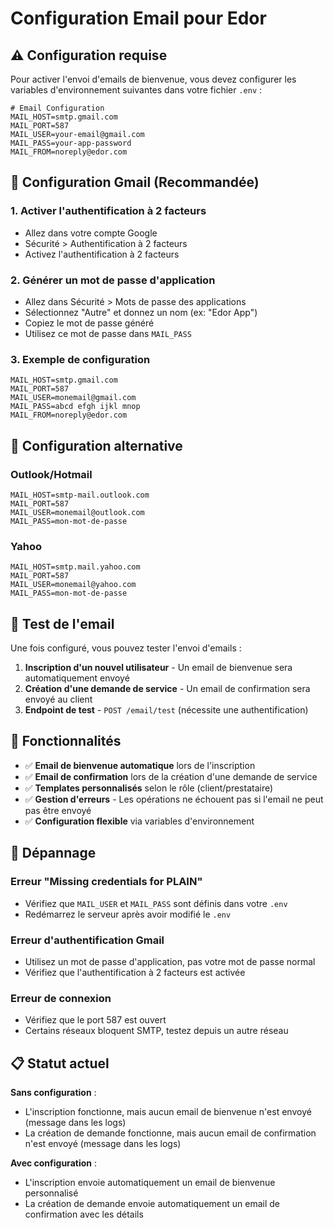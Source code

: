 # Configuration Email pour Edor

## ⚠️ Configuration requise

Pour activer l'envoi d'emails de bienvenue, vous devez configurer les variables d'environnement suivantes dans votre fichier `.env` :

```env
# Email Configuration
MAIL_HOST=smtp.gmail.com
MAIL_PORT=587
MAIL_USER=your-email@gmail.com
MAIL_PASS=your-app-password
MAIL_FROM=noreply@edor.com
```

## 📧 Configuration Gmail (Recommandée)

### 1. Activer l'authentification à 2 facteurs
- Allez dans votre compte Google
- Sécurité > Authentification à 2 facteurs
- Activez l'authentification à 2 facteurs

### 2. Générer un mot de passe d'application
- Allez dans Sécurité > Mots de passe des applications
- Sélectionnez "Autre" et donnez un nom (ex: "Edor App")
- Copiez le mot de passe généré
- Utilisez ce mot de passe dans `MAIL_PASS`

### 3. Exemple de configuration
```env
MAIL_HOST=smtp.gmail.com
MAIL_PORT=587
MAIL_USER=monemail@gmail.com
MAIL_PASS=abcd efgh ijkl mnop
MAIL_FROM=noreply@edor.com
```

## 🔧 Configuration alternative

### Outlook/Hotmail
```env
MAIL_HOST=smtp-mail.outlook.com
MAIL_PORT=587
MAIL_USER=monemail@outlook.com
MAIL_PASS=mon-mot-de-passe
```

### Yahoo
```env
MAIL_HOST=smtp.mail.yahoo.com
MAIL_PORT=587
MAIL_USER=monemail@yahoo.com
MAIL_PASS=mon-mot-de-passe
```

## 🧪 Test de l'email

Une fois configuré, vous pouvez tester l'envoi d'emails :

1. **Inscription d'un nouvel utilisateur** - Un email de bienvenue sera automatiquement envoyé
2. **Création d'une demande de service** - Un email de confirmation sera envoyé au client
3. **Endpoint de test** - `POST /email/test` (nécessite une authentification)

## 📝 Fonctionnalités

- ✅ **Email de bienvenue automatique** lors de l'inscription
- ✅ **Email de confirmation** lors de la création d'une demande de service
- ✅ **Templates personnalisés** selon le rôle (client/prestataire)
- ✅ **Gestion d'erreurs** - Les opérations ne échouent pas si l'email ne peut pas être envoyé
- ✅ **Configuration flexible** via variables d'environnement

## 🚨 Dépannage

### Erreur "Missing credentials for PLAIN"
- Vérifiez que `MAIL_USER` et `MAIL_PASS` sont définis dans votre `.env`
- Redémarrez le serveur après avoir modifié le `.env`

### Erreur d'authentification Gmail
- Utilisez un mot de passe d'application, pas votre mot de passe normal
- Vérifiez que l'authentification à 2 facteurs est activée

### Erreur de connexion
- Vérifiez que le port 587 est ouvert
- Certains réseaux bloquent SMTP, testez depuis un autre réseau

## 📋 Statut actuel

**Sans configuration** : 
- L'inscription fonctionne, mais aucun email de bienvenue n'est envoyé (message dans les logs)
- La création de demande fonctionne, mais aucun email de confirmation n'est envoyé (message dans les logs)

**Avec configuration** : 
- L'inscription envoie automatiquement un email de bienvenue personnalisé
- La création de demande envoie automatiquement un email de confirmation avec les détails
